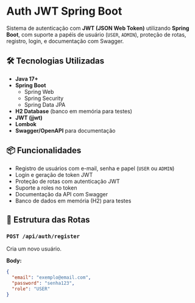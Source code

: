# Auth JWT Spring Boot

Sistema de autenticação com **JWT (JSON Web Token)** utilizando **Spring Boot**, com suporte a papéis de usuário (`USER`, `ADMIN`), proteção de rotas, registro, login, e documentação com Swagger.

## 🛠️ Tecnologias Utilizadas

- **Java 17+**
- **Spring Boot**
    - Spring Web
    - Spring Security
    - Spring Data JPA
- **H2 Database** (banco em memória para testes)
- **JWT (jjwt)**
- **Lombok**
- **Swagger/OpenAPI** para documentação

## 📦 Funcionalidades

- Registro de usuários com e-mail, senha e papel (`USER` ou `ADMIN`)
- Login e geração de token JWT
- Proteção de rotas com autenticação JWT
- Suporte a roles no token
- Documentação da API com Swagger
- Banco de dados em memória (H2) para testes

## 📌 Estrutura das Rotas

### `POST /api/auth/register`
Cria um novo usuário.

**Body:**
```json
{
  "email": "exemplo@email.com",
  "password": "senha123",
  "role": "USER"
}
